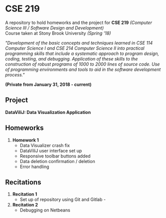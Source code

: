 # CSE 219
A repository to hold homeworks and the project for __CSE 219__ _(Computer Science III / Software Design and Development)_
<br />
Course taken at Stony Brook University _(Spring '18)_ 

_"Development of the basic concepts and techniques learned in CSE 114 Computer Science I and CSE 214 Computer Science II into practical programming skills that include a systematic approach to program design, coding, testing, and debugging. Application of these skills to the construction of robust programs of 1000 to 2000 lines of source code. Use of programming environments and tools to aid in the software development process."_

__(Private from January 31, 2018 - current)__

## Project ##
__DataViliJ: Data Visualization Application__ 

## Homeworks ##

1. __Homework 1__ <br />
    - Data Visualizer crash fix
    - DataViliJ user interface set up
    - Responsive toolbar buttons added
    - Data deletion confirmation / deletion
    - Error handling

## Recitations ##

1. __Recitation 1__ <br />
    - Set up of repository using Git and Gitlab -
2. __Recitation 2__ <br />
    - Debugging on Netbeans
